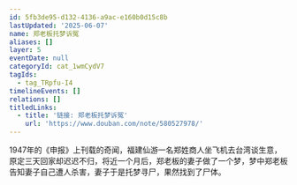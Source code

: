 ```yaml
---
id: 5fb3de95-d132-4136-a9ac-e160b0d15c8b
lastUpdated: '2025-06-07'
name: 郑老板托梦诉冤
aliases: []
layer: 5
eventDate: null
categoryId: cat_1wmCydV7
tagIds:
  - tag_TRpfu-I4
timelineEvents: []
relations: []
titledLinks:
  - title: '链接: 郑老板托梦诉冤'
    url: 'https://www.douban.com/note/580527978/'
---
```

1947年的《申报》上刊载的奇闻，福建仙游一名郑姓商人坐飞机去台湾谈生意，原定三天回家却迟迟不归，将近一个月后，郑老板的妻子做了一个梦，梦中郑老板告知妻子自己遭人杀害，妻子于是托梦寻尸，果然找到了尸体。
